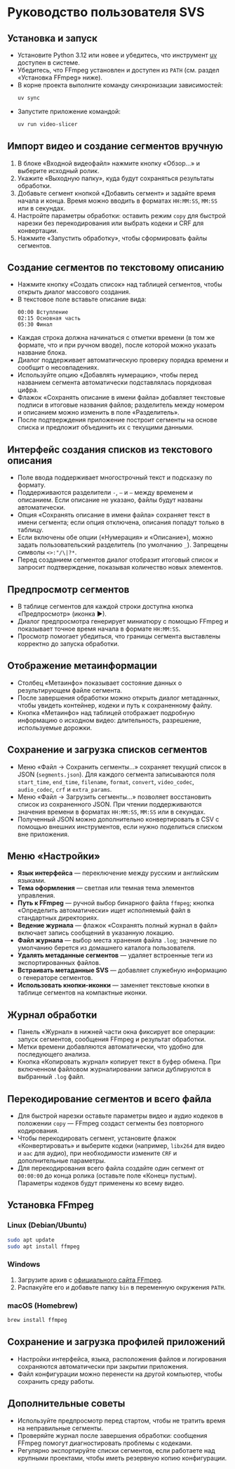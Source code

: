 # Руководство пользователя SVS

## Установка и запуск
- Установите Python 3.12 или новее и убедитесь, что инструмент [uv](https://github.com/astral-sh/uv) доступен в системе.
- Убедитесь, что FFmpeg установлен и доступен из `PATH` (см. раздел «Установка FFmpeg» ниже).
- В корне проекта выполните команду синхронизации зависимостей:
  ```bash
  uv sync
  ```
- Запустите приложение командой:
  ```bash
  uv run video-slicer
  ```

## Импорт видео и создание сегментов вручную
1. В блоке «Входной видеофайл» нажмите кнопку «Обзор…» и выберите исходный ролик.
2. Укажите «Выходную папку», куда будут сохраняться результаты обработки.
3. Добавьте сегмент кнопкой «Добавить сегмент» и задайте время начала и конца. Время можно вводить в форматах `HH:MM:SS`, `MM:SS` или в секундах.
4. Настройте параметры обработки: оставить режим `copy` для быстрой нарезки без перекодирования или выбрать кодеки и CRF для конвертации.
5. Нажмите «Запустить обработку», чтобы сформировать файлы сегментов.

## Создание сегментов по текстовому описанию
- Нажмите кнопку «Создать список» над таблицей сегментов, чтобы открыть диалог массового создания.
- В текстовое поле вставьте описание вида:
  ```
  00:00 Вступление
  02:15 Основная часть
  05:30 Финал
  ```
- Каждая строка должна начинаться с отметки времени (в том же формате, что и при ручном вводе), после которой можно указать название блока.
- Диалог поддерживает автоматическую проверку порядка времени и сообщит о несовпадениях.
- Используйте опцию «Добавлять нумерацию», чтобы перед названием сегмента автоматически подставлялась порядковая цифра.
- Флажок «Сохранять описание в имени файла» добавляет текстовые подписи в итоговые названия файлов; разделитель между номером и описанием можно изменить в поле «Разделитель».
- После подтверждения приложение построит сегменты на основе списка и предложит объединить их с текущими данными.

## Интерфейс создания списков из текстового описания
- Поле ввода поддерживает многострочный текст и подсказку по формату.
- Поддерживаются разделители `-`, `—` и `–` между временем и описанием. Если описание не указано, файлы будут названы автоматически.
- Опция «Сохранять описание в имени файла» сохраняет текст в имени сегмента; если опция отключена, описания попадут только в таблицу.
- Если включены обе опции («Нумерация» и «Описание»), можно задать пользовательский разделитель (по умолчанию `_`). Запрещены символы `<>:"/\|?*`.
- Перед созданием сегментов диалог отобразит итоговый список и запросит подтверждение, показывая количество новых элементов.

## Предпросмотр сегментов
- В таблице сегментов для каждой строки доступна кнопка «Предпросмотр» (иконка ▶).
- Диалог предпросмотра генерирует миниатюру с помощью FFmpeg и показывает точное время начала в формате `HH:MM:SS`.
- Просмотр помогает убедиться, что границы сегмента выставлены корректно до запуска обработки.

## Отображение метаинформации
- Столбец «Метаинфо» показывает состояние данных о результирующем файле сегмента.
- После завершения обработки можно открыть диалог метаданных, чтобы увидеть контейнер, кодеки и путь к сохраненному файлу.
- Кнопка «Метаинфо» над таблицей отображает подробную информацию о исходном видео: длительность, разрешение, используемые дорожки.

## Сохранение и загрузка списков сегментов
- Меню «Файл → Сохранить сегменты…» сохраняет текущий список в JSON (`segments.json`). Для каждого сегмента записываются поля `start_time`, `end_time`, `filename`, `format`, `convert`, `video_codec`, `audio_codec`, `crf` и `extra_params`.
- Меню «Файл → Загрузить сегменты…» позволяет восстановить список из сохраненного JSON. При чтении поддерживаются значения времени в форматах `HH:MM:SS`, `MM:SS` или в секундах.
- Полученный JSON можно дополнительно конвертировать в CSV с помощью внешних инструментов, если нужно поделиться списком вне приложения.

## Меню «Настройки»
- **Язык интерфейса** — переключение между русским и английским языками.
- **Тема оформления** — светлая или темная тема элементов управления.
- **Путь к FFmpeg** — ручной выбор бинарного файла `ffmpeg`; кнопка «Определить автоматически» ищет исполняемый файл в стандартных директориях.
- **Ведение журнала** — флажок «Сохранять полный журнал в файл» включает запись сообщений в указанную локацию.
- **Файл журнала** — выбор места хранения файла `.log`; значение по умолчанию берется из домашнего каталога пользователя.
- **Удалять метаданные сегментов** — удаляет встроенные теги из экспортированных файлов.
- **Встраивать метаданные SVS** — добавляет служебную информацию о генераторе сегментов.
- **Использовать кнопки-иконки** — заменяет текстовые кнопки в таблице сегментов на компактные иконки.

## Журнал обработки
- Панель «Журнал» в нижней части окна фиксирует все операции: запуск сегментов, сообщения FFmpeg и результат обработки.
- Метки времени добавляются автоматически, что удобно для последующего анализа.
- Кнопка «Копировать журнал» копирует текст в буфер обмена. При включенном файловом журналировании записи дублируются в выбранный `.log` файл.

## Перекодирование сегментов и всего файла
- Для быстрой нарезки оставьте параметры видео и аудио кодеков в положении `copy` — FFmpeg создаст сегменты без повторного кодирования.
- Чтобы перекодировать сегмент, установите флажок «Конвертировать» и выберите кодеки (например, `libx264` для видео и `aac` для аудио), при необходимости измените `CRF` и дополнительные параметры.
- Для перекодирования всего файла создайте один сегмент от `00:00:00` до конца ролика (оставьте поле «Конец» пустым). Параметры кодеков будут применены ко всему видео.

## Установка FFmpeg
### Linux (Debian/Ubuntu)
```bash
sudo apt update
sudo apt install ffmpeg
```

### Windows
1. Загрузите архив с [официального сайта FFmpeg](https://ffmpeg.org/download.html).
2. Распакуйте его и добавьте папку `bin` в переменную окружения `PATH`.

### macOS (Homebrew)
```bash
brew install ffmpeg
```

## Сохранение и загрузка профилей приложений
- Настройки интерфейса, языка, расположения файлов и логирования сохраняются автоматически при закрытии приложения.
- Файл конфигурации можно перенести на другой компьютер, чтобы сохранить среду работы.

## Дополнительные советы
- Используйте предпросмотр перед стартом, чтобы не тратить время на неправильные сегменты.
- Проверяйте журнал после завершения обработки: сообщения FFmpeg помогут диагностировать проблемы с кодеками.
- Регулярно экспортируйте списки сегментов, если работаете над крупными проектами, чтобы иметь резервную копию конфигурации.
